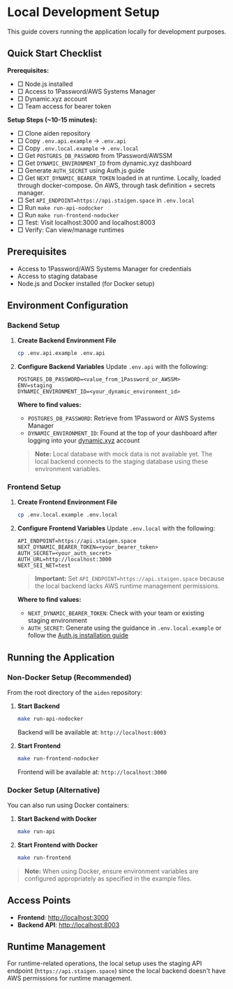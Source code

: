 # Local Development Setup

This guide covers running the application locally for development purposes.

## Quick Start Checklist

**Prerequisites:**

- □ Node.js installed
- □ Access to 1Password/AWS Systems Manager
- □ Dynamic.xyz account
- □ Team access for bearer token

**Setup Steps (~10-15 minutes):**

- □ Clone aiden repository
- □ Copy `.env.api.example` → `.env.api`
- □ Copy `.env.local.example` → `.env.local`
- □ Get `POSTGRES_DB_PASSWORD` from 1Password/AWSSM
- □ Get `DYNAMIC_ENVIRONMENT_ID` from dynamic.xyz dashboard
- □ Generate `AUTH_SECRET` using Auth.js guide
- □ Get `NEXT_DYNAMIC_BEARER_TOKEN` loaded in at runtime. Locally, loaded through docker-compose. On AWS, through task definition + secrets manager.
- □ Set `API_ENDPOINT=https://api.staigen.space` in `.env.local`
- □ Run `make run-api-nodocker`
- □ Run `make run-frontend-nodocker`
- □ Test: Visit localhost:3000 and localhost:8003
- □ Verify: Can view/manage runtimes

## Prerequisites

- Access to 1Password/AWS Systems Manager for credentials
- Access to staging database
- Node.js and Docker installed (for Docker setup)

## Environment Configuration

### Backend Setup

1. **Create Backend Environment File**

   ```bash
   cp .env.api.example .env.api
   ```

2. **Configure Backend Variables**
   Update `.env.api` with the following:

   ```env
   POSTGRES_DB_PASSWORD=<value_from_1Password_or_AWSSM>
   ENV=staging
   DYNAMIC_ENVIRONMENT_ID=<your_dynamic_environment_id>
   ```

   **Where to find values:**

   - `POSTGRES_DB_PASSWORD`: Retrieve from 1Password or AWS Systems Manager
   - `DYNAMIC_ENVIRONMENT_ID`: Found at the top of your dashboard after logging into your [dynamic.xyz](https://dynamic.xyz) account

   > **Note:** Local database with mock data is not available yet. The local backend connects to the staging database using these environment variables.

### Frontend Setup

1. **Create Frontend Environment File**

   ```bash
   cp .env.local.example .env.local
   ```

2. **Configure Frontend Variables**
   Update `.env.local` with the following:

   ```env
   API_ENDPOINT=https://api.staigen.space
   NEXT_DYNAMIC_BEARER_TOKEN=<your_bearer_token>
   AUTH_SECRET=<your_auth_secret>
   AUTH_URL=http://localhost:3000
   NEXT_SEI_NET=test
   ```

   > **Important:** Set `API_ENDPOINT=https://api.staigen.space` because the local backend lacks AWS runtime management permissions.

   **Where to find values:**

   - `NEXT_DYNAMIC_BEARER_TOKEN`: Check with your team or existing staging environment
   - `AUTH_SECRET`: Generate using the guidance in `.env.local.example` or follow the [Auth.js installation guide](https://authjs.dev/getting-started/installation?framework=next-js)

## Running the Application

### Non-Docker Setup (Recommended)

From the root directory of the `aiden` repository:

1. **Start Backend**

   ```bash
   make run-api-nodocker
   ```

   Backend will be available at: `http://localhost:8003`

2. **Start Frontend**
   ```bash
   make run-frontend-nodocker
   ```
   Frontend will be available at: `http://localhost:3000`

### Docker Setup (Alternative)

You can also run using Docker containers:

1. **Start Backend with Docker**

   ```bash
   make run-api
   ```

2. **Start Frontend with Docker**
   ```bash
   make run-frontend
   ```

> **Note:** When using Docker, ensure environment variables are configured appropriately as specified in the example files.

## Access Points

- **Frontend**: [http://localhost:3000](http://localhost:3000)
- **Backend API**: [http://localhost:8003](http://localhost:8003)

## Runtime Management

For runtime-related operations, the local setup uses the staging API endpoint (`https://api.staigen.space`) since the local backend doesn't have AWS permissions for runtime management.

